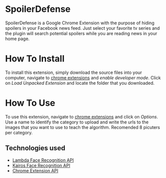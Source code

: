 # SpoilerDefense

SpoilerDefense is a Google Chrome Extension with the purpose of hiding spoilers in your Facebook news feed. Just select your favorite tv series and the plugin will search potential spoilers while you are reading news in your home page.

# How To Install

To install this extension, simply download the source files into your computer, navigate to [chrome extensions](chrome://extensions/) and *enable developer mode*. Click on *Load Unpacked Extension* and locate the folder that you downloaded. 

# How To Use


To use this extension, navigate to  [chrome extensions](chrome://extensions/) and click on *Options*. Use a name to identify the category to upload and write the urls to the images that you want to use to teach the algorithm. Recomended 8 picuters per category. 








## Technologies used
* [Lambda Face Recognition API](https://lambdal.com/face-recognition-api)
* [Kairos Face Recognition API](https://www.kairos.com/face-recognition-api)
* [Chrome Extension API](https://developer.chrome.com/extensions/api_index)
